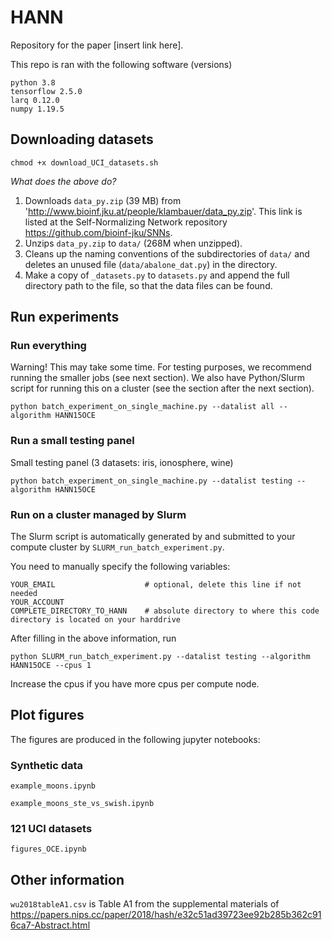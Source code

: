 # HANN

Repository for the paper [insert link here].

This repo is ran with the following software (versions)
```
python 3.8
tensorflow 2.5.0
larq 0.12.0
numpy 1.19.5
```

## Downloading datasets

```
chmod +x download_UCI_datasets.sh
```

*What does the above do?*

1. Downloads `data_py.zip` (39 MB) from 'http://www.bioinf.jku.at/people/klambauer/data_py.zip'. This link is listed at the Self-Normalizing Network repository https://github.com/bioinf-jku/SNNs.
2. Unzips `data_py.zip` to `data/` (268M when unzipped).
3. Cleans up the naming conventions of the subdirectories of `data/` and deletes an unused file (`data/abalone_dat.py`) in the directory.
4. Make a copy of `_datasets.py` to `datasets.py` and append the full directory path to the file, so that the data files can be found.



## Run experiments

### Run everything

Warning! This may take some time. For testing purposes, we recommend running the smaller jobs (see next section). We also have Python/Slurm script for running this on a cluster (see the section after the next section).
```
python batch_experiment_on_single_machine.py --datalist all --algorithm HANN15OCE
```

### Run a small testing panel

Small testing panel (3 datasets: iris, ionosphere, wine)
```
python batch_experiment_on_single_machine.py --datalist testing --algorithm HANN15OCE
```

### Run on a cluster managed by Slurm

The Slurm script is automatically generated by and submitted to your compute cluster by `SLURM_run_batch_experiment.py`.

You need to manually specify the following variables:
```
YOUR_EMAIL                    # optional, delete this line if not needed
YOUR_ACCOUNT
COMPLETE_DIRECTORY_TO_HANN    # absolute directory to where this code directory is located on your harddrive
```

After filling in the above information, run 
```
python SLURM_run_batch_experiment.py --datalist testing --algorithm HANN15OCE --cpus 1
```
Increase the cpus if you have more cpus per compute node.



## Plot figures

The figures are produced in the following jupyter notebooks:

### Synthetic data

`example_moons.ipynb`

`example_moons_ste_vs_swish.ipynb`


### 121 UCI datasets

`figures_OCE.ipynb`


## Other information

`wu2018tableA1.csv` is Table A1 from the supplemental materials of 
https://papers.nips.cc/paper/2018/hash/e32c51ad39723ee92b285b362c916ca7-Abstract.html
